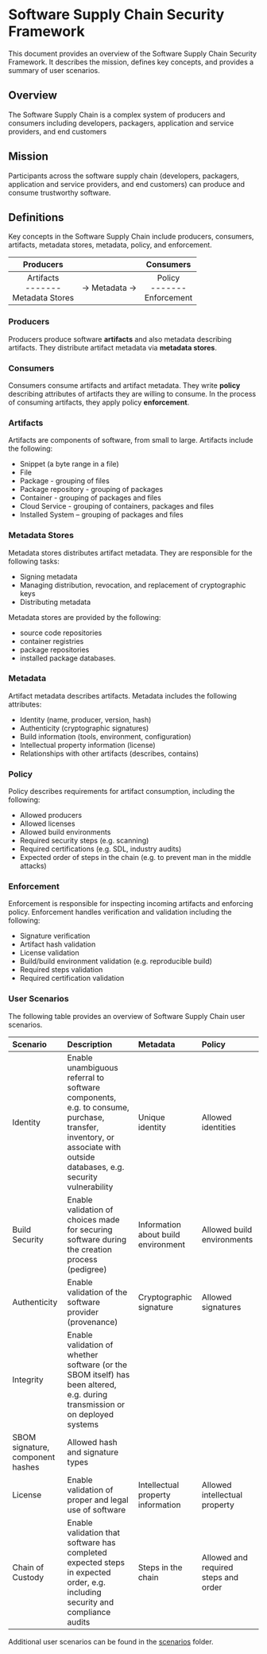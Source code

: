# Software Supply Chain Security Framework

This document provides an overview of the Software Supply Chain Security Framework. It describes the mission, defines key concepts, and provides a summary of user scenarios.

## Overview

The Software Supply Chain is a complex system of producers and consumers including developers, packagers, application and service providers, and end customers

## Mission

Participants across the software supply chain (developers, packagers, application and service providers, and end customers) can produce and consume trustworthy software.

## Definitions
Key concepts in the Software Supply Chain include producers, consumers, artifacts, metadata stores, metadata, policy, and enforcement.

|Producers||Consumers|
|:-----:|:-----:|:-----:|
|Artifacts <br> ------- <br> Metadata Stores| ->  Metadata  -> |Policy <br> ------- <br> Enforcement|
 
### Producers

Producers produce software **artifacts** and also metadata describing artifacts. They distribute artifact metadata via **metadata stores**.

### Consumers

Consumers consume artifacts and artifact metadata. They write **policy** describing attributes of artifacts they are willing to consume. In the process of consuming artifacts, they apply policy **enforcement**.

### Artifacts

Artifacts are components of software, from small to large. Artifacts include the following:
* Snippet (a byte range in a file)
* File
* Package - grouping of files
* Package repository - grouping of packages
* Container - grouping of packages and files
* Cloud Service - grouping of containers, packages and files
* Installed System – grouping of packages and files

### Metadata Stores
Metadata stores distributes artifact metadata. They are responsible for the following tasks:
*	Signing metadata
*	Managing distribution, revocation, and replacement of cryptographic keys
*	Distributing metadata

Metadata stores are provided by the following:
* source code repositories
* container registries
* package repositories
* installed package databases.

### Metadata
Artifact metadata describes artifacts. Metadata includes the following attributes:
*	Identity (name, producer, version, hash)
*	Authenticity (cryptographic signatures)
*	Build information (tools, environment, configuration)
*	Intellectual property information (license)
*	Relationships with other artifacts (describes, contains)

### Policy
Policy describes requirements for artifact consumption, including the following:
*	Allowed producers
*	Allowed licenses
*	Allowed build environments
*	Required security steps (e.g. scanning)
*	Required certifications (e.g. SDL, industry audits)
*	Expected order of steps in the chain (e.g. to prevent man in the middle attacks)

### Enforcement
Enforcement is responsible for inspecting incoming artifacts and enforcing policy. Enforcement handles verification and validation including the following:
*	Signature verification
*	Artifact hash validation
*	License validation
*	Build/build environment validation (e.g. reproducible build)
*	Required steps validation
*	Required certification validation

### User Scenarios

The following table provides an overview of Software Supply Chain user scenarios.


| Scenario       | Description  | Metadata      | Policy |
| :------------- | :---------- | :----------- | :--------- |
|  Identity | Enable unambiguous referral to software components, e.g. to consume, purchase, transfer, inventory, or associate with outside databases, e.g. security vulnerability | Unique identity | Allowed identities |
|Build Security|Enable validation of choices made for securing software during the creation process (pedigree)|Information about build environment|Allowed build environments|
|Authenticity|Enable validation of the software provider (provenance)|Cryptographic signature|Allowed signatures|
|Integrity|Enable validation of whether software (or the SBOM itself) has been altered, e.g. during transmission or on deployed systems|
SBOM signature, component hashes|Allowed hash and signature types|
|License|Enable validation of proper and legal use of software|Intellectual property information|Allowed intellectual property|
|Chain of Custody|Enable validation that software has completed expected steps in expected order, e.g. including security and compliance audits|Steps in the chain|Allowed and required steps and order|


Additional user scenarios can be found in the [scenarios](scenarios) folder.

